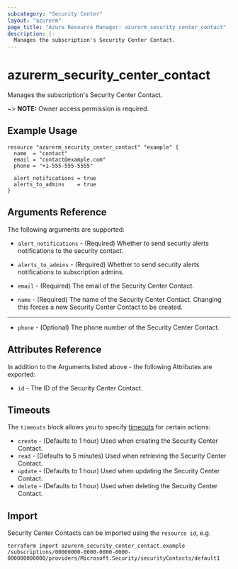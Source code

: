 ```yaml
---
subcategory: "Security Center"
layout: "azurerm"
page_title: "Azure Resource Manager: azurerm_security_center_contact"
description: |-
  Manages the subscription's Security Center Contact.
---
```


# azurerm_security_center_contact

Manages the subscription's Security Center Contact.

~> **NOTE:** Owner access permission is required.

## Example Usage

```hcl
resource "azurerm_security_center_contact" "example" {
  name  = "contact"
  email = "contact@example.com"
  phone = "+1-555-555-5555"

  alert_notifications = true
  alerts_to_admins    = true
}
```

## Arguments Reference

The following arguments are supported:

* `alert_notifications` - (Required) Whether to send security alerts notifications to the security contact.

* `alerts_to_admins` - (Required) Whether to send security alerts notifications to subscription admins.

* `email` - (Required) The email of the Security Center Contact.

* `name` - (Required) The name of the Security Center Contact. Changing this forces a new Security Center Contact to be created.

---

* `phone` - (Optional) The phone number of the Security Center Contact.

## Attributes Reference

In addition to the Arguments listed above - the following Attributes are exported: 

* `id` - The ID of the Security Center Contact.

## Timeouts

The `timeouts` block allows you to specify [timeouts](https://www.terraform.io/language/resources/syntax#operation-timeouts) for certain actions:

* `create` - (Defaults to 1 hour) Used when creating the Security Center Contact.
* `read` - (Defaults to 5 minutes) Used when retrieving the Security Center Contact.
* `update` - (Defaults to 1 hour) Used when updating the Security Center Contact.
* `delete` - (Defaults to 1 hour) Used when deleting the Security Center Contact.

## Import

Security Center Contacts can be imported using the `resource id`, e.g.

```shell
terraform import azurerm_security_center_contact.example /subscriptions/00000000-0000-0000-0000-000000000000/providers/Microsoft.Security/securityContacts/default1
```